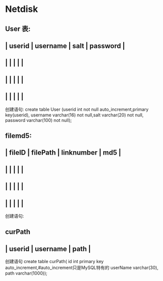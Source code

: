 # Netdisk
User 表:
--------------------------------------
| userid | username | salt | password |
---------------------------------------
|        |          |      |          |
---------------------------------------
|        |          |      |          |
---------------------------------------
|        |          |      |          |
---------------------------------------
 创建语句:
  create table User
  (userid int not null auto_increment,primary key(userid),
   username varchar(16) not null,salt varchar(20) not null,
   password varchar(100) not null);

filemd5:
----------------------------------------
| fileID | filePath | linknumber | md5 |
----------------------------------------
|        |          |            |     |
----------------------------------------
|        |          |            |     |
----------------------------------------
|        |          |            |     |
----------------------------------------
创建语句:



curPath
-------------------------------------
| userid |    username   |   path    |
-------------------------------------
 创建语句
create table curPath(
id int primary key auto_increment,#auto_increment只是MySQL特有的
userName varchar(30),
path varchar(1000));

